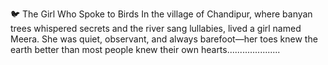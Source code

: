 🐦 The Girl Who Spoke to Birds
In the village of Chandipur, where banyan trees whispered secrets and the river sang lullabies, lived a girl named Meera. She was quiet, observant, and always barefoot—her toes knew the earth better than most people knew their own hearts.....................

